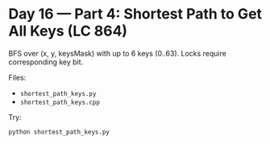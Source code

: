 # Day 16 — Part 4: Shortest Path to Get All Keys (LC 864)

BFS over (x, y, keysMask) with up to 6 keys (0..63). Locks require corresponding key bit.

Files:
- `shortest_path_keys.py`
- `shortest_path_keys.cpp`

Try:
```
python shortest_path_keys.py
```

